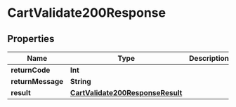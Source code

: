 

# CartValidate200Response


## Properties

Name | Type | Description | Notes
------------ | ------------- | ------------- | -------------
**returnCode** | **Int** |  |  [optional]
**returnMessage** | **String** |  |  [optional]
**result** | [**CartValidate200ResponseResult**](CartValidate200ResponseResult.md) |  |  [optional]



